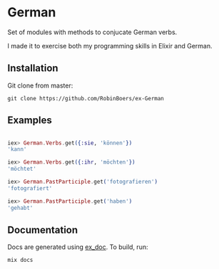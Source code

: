 # German

Set of modules with methods to conjucate German verbs.

I made it to exercise both my programming skills in Elixir and German.

## Installation

Git clone from master:

```
git clone https://github.com/RobinBoers/ex-German
```

## Examples

```elixir

iex> German.Verbs.get({:sie, 'können'})
'kann'

iex> German.Verbs.get({:ihr, 'möchten'})
'möchtet'

iex> German.PastParticiple.get('fotografieren')
'fotografiert'

iex> German.PastParticiple.get('haben')
'gehabt'

```

## Documentation

Docs are generated using [ex_doc](https://hexdocs.pm/ex_doc/readme.html). To build, run:

```
mix docs
```
